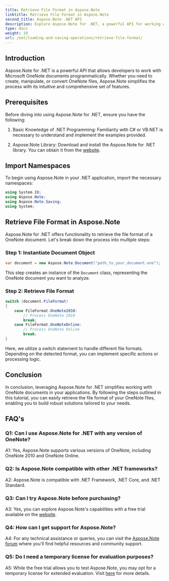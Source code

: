 ```yaml
---
title: Retrieve File Format in Aspose.Note
linktitle: Retrieve File Format in Aspose.Note
second_title: Aspose.Note .NET API
description: Explore Aspose.Note for .NET, a powerful API for working with Microsoft OneNote documents programmatically.
type: docs
weight: 19
url: /net/loading-and-saving-operations/retrieve-file-format/
---
```

## Introduction

Aspose.Note for .NET is a powerful API that allows developers to work with Microsoft OneNote documents programmatically. Whether you need to create, manipulate, or convert OneNote files, Aspose.Note simplifies the process with its intuitive and comprehensive set of features.

## Prerequisites

Before diving into using Aspose.Note for .NET, ensure you have the following:

1. Basic Knowledge of .NET Programming: Familiarity with C# or VB.NET is necessary to understand and implement the examples provided.
   
2. Aspose.Note Library: Download and install the Aspose.Note for .NET library. You can obtain it from the [website](https://releases.aspose.com/note/net/).

## Import Namespaces

To begin using Aspose.Note in your .NET application, import the necessary namespaces:

```csharp
using System.IO;
using Aspose.Note;
using Aspose.Note.Saving;
using System;
```

## Retrieve File Format in Aspose.Note

Aspose.Note for .NET offers functionality to retrieve the file format of a OneNote document. Let's break down the process into multiple steps:

### Step 1: Instantiate Document Object

```csharp
var document = new Aspose.Note.Document("path_to_your_document.one");
```

This step creates an instance of the `Document` class, representing the OneNote document you want to analyze.

### Step 2: Retrieve File Format

```csharp
switch (document.FileFormat)
{
    case FileFormat.OneNote2010:
        // Process OneNote 2010
        break;
    case FileFormat.OneNoteOnline:
        // Process OneNote Online
        break;
}
```

Here, we utilize a switch statement to handle different file formats. Depending on the detected format, you can implement specific actions or processing logic.

## Conclusion

In conclusion, leveraging Aspose.Note for .NET simplifies working with OneNote documents in your applications. By following the steps outlined in this tutorial, you can easily retrieve the file format of your OneNote files, enabling you to build robust solutions tailored to your needs.

## FAQ's

### Q1: Can I use Aspose.Note for .NET with any version of OneNote?

A1: Yes, Aspose.Note supports various versions of OneNote, including OneNote 2010 and OneNote Online.

### Q2: Is Aspose.Note compatible with other .NET frameworks?

A2: Aspose.Note is compatible with .NET Framework, .NET Core, and .NET Standard.

### Q3: Can I try Aspose.Note before purchasing?

A3: Yes, you can explore Aspose.Note's capabilities with a free trial available on the [ website](https://releases.aspose.com/).

### Q4: How can I get support for Aspose.Note?

A4: For any technical assistance or queries, you can visit the [Aspose.Note forum](https://forum.aspose.com/c/note/28) where you'll find helpful resources and community support.

### Q5: Do I need a temporary license for evaluation purposes?

A5: While the free trial allows you to test Aspose.Note, you may opt for a temporary license for extended evaluation. Visit [here](https://purchase.aspose.com/temporary-license/) for more details.
